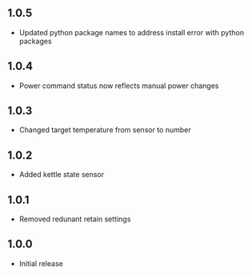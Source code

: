 ## 1.0.5
- Updated python package names to address install error with python packages

## 1.0.4
- Power command status now reflects manual power changes

## 1.0.3
- Changed target temperature from sensor to number

## 1.0.2
- Added kettle state sensor

## 1.0.1
- Removed redunant retain settings

## 1.0.0

- Initial release
